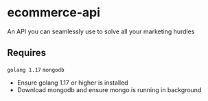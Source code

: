 # ecommerce-api
An API you can seamlessly use to solve all your marketing hurdles

## Requires
```golang 1.17```
```mongodb```

<ul>
    <li> Ensure golang 1.17 or higher is installed
    <li> Download mongodb and ensure mongo is running in background
</ul>







